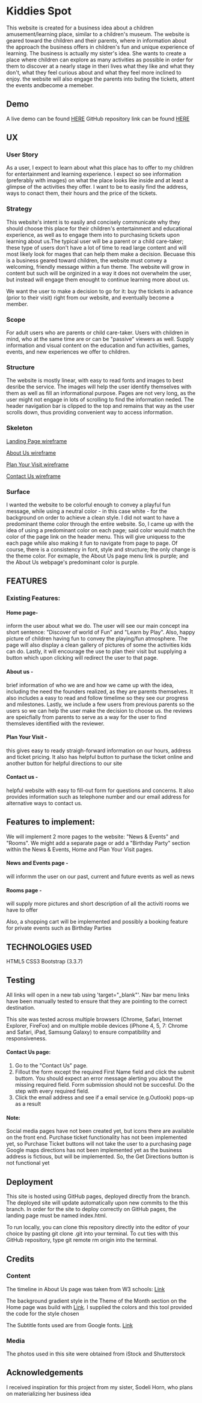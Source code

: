 # Kiddies Spot 

This website is created for a business idea about a children amusement/learning place, similar to a children's museum. The website is geared toward the children and their parents, where in information about the approach the business offers in children's fun and unique experience of learning. The business is actually my sister's idea. She wants to create a place where children can explore as many activities as possible in order for them to discover at a nearly stage in theri lives what they like and what they don't, what they feel curious about and what they feel more inclined to enjoy. the website will also engage the parents into buting the tickets, attent the events andbecome a memeber.

## Demo
A live demo can be found [HERE](https://elibec.github.io/my-first-frontend-milestone-project/)
GitHub repository link can be found [HERE](https://github.com/EliBec/my-first-frontend-milestone-project.git)

## UX
### User Story 
As a user, I expect to learn about what this place has to offer to my children for entertainment and learning experience. I expect so see information (preferably with images) on what the place looks like inside and at least a glimpse of the activities they offer. I want to be to easily find the address, ways to conact them, their hours and the price of the tickets. 

### Strategy
This website's intent is to easily and concisely communicate why they should choose this place for their children's entertainment and educational experience, as well as to engage them into to purchasing tickets upon learning about us.The typical user will be a parent or a child care-taker; these type of users don't have a lot of time to read large content and will most likely look for mages that can help them make a decision. Becuase this is a business geared toward children, the website must convey a welcoming, friendly message within a fun theme. The website will grow in content but such will be orginized in a way it does not overwhelm the user, but instead will engage them enought to continue learning more about us.

We want the user to make a decision to go for it: buy the tickets in advance (prior to their visit) right from our website, and eventually become a member. 

### Scope
For adult users who are parents or child care-taker. Users with children in mind, who at the same time are or can be "passive" viewers as well. Supply information and visual content on the education and fun activities, games, events, and new experiences we offer to children. 


### Structure
The website is mostly linear, with easy to read fonts and images to best desribe the service. The images will help the user identify themselves with them as well as fill an informational purpose. 
Pages are not very long, as the user might not engage in lots of scrolling to find the information neded. The header navigation bar is clipped to the top and remains that way as the user scrolls down, thus providing convenient way to access information. 


### Skeleton

[Landing Page wireframe](https://github.com/EliBec/my-first-frontend-milestone-project/tree/remove-rooms-and-events-webpages/wireframe/LandingPage_Wireframe.pdf)

[About Us wireframe](https://github.com/EliBec/my-first-frontend-milestone-project/tree/remove-rooms-and-events-webpages/wireframe/AboutUs_Wireframe.pdf)

[Plan Your Visit wireframe](https://github.com/EliBec/my-first-frontend-milestone-project/tree/remove-rooms-and-events-webpages/wireframe/PlanYourVisit_Wireframe.pdf)

[Contact Us wireframe](https://github.com/EliBec/my-first-frontend-milestone-project/tree/remove-rooms-and-events-webpages/wireframe/ContactUs_Wireframe.pdf)

### Surface
I wanted the website to be colorful enough to convey a playful fun message, while using a neutral color - in this case white - for the background on order to achieve a clean style. I did not want to have a predominant theme color through the entire website. So, I came up with the idea of using a predominant color on each page; said color would match the color of the page link on the header menu. This will give uniquess to the each page while also making it fun to navigate from page to page. Of course, there is a consistency in font, style and structure; the only change is the theme color. For exmaple, the About Us page menu link is purple; and the About Us webpage's predominant color is purple. 


## FEATURES

### Existing Features:

#### Home page-
inform the user about what we do. The user will see our main concept ina short sentence: "Discover of world of Fun" and "Learn by Play". Also, happy picture of children having fun to convey the playing/fun atmosphere. The page will also display a clean gallery of pictures of some the activities kids can do. Lastly, it will encourage the use to plan their visit but supplying a button which upon clicking will redirect the user to that page. 

#### About us - 
brief information of who we are and how we came up with the idea, including the need the founders realized, as they are parents themselves. It also includes a easy to read and follow timelime so they see our progress and milestones. Lastly, we include a few users from previous parents so the users so we can help the user make the decision to choose us. the reviews are speicfially from parents to serve as a way for the user to find themsleves identified with the reviewer. 

#### Plan Your Visit - 
this gives easy to ready straigh-forward information on our hours, address and ticket pricing. It also has helpful button to purhase the ticket online and another button for helpful directions to our site

#### Contact us - 
helpful website with easy to fill-out form for questions and concerns. It also provides information such as telephone number and our email address for alternative ways to contact us. 

## Features to implement:

We will implement 2 more pages to the website: "News & Events" and "Rooms". We might add a separate page or add a "Birthday Party" section within the News & Events, Home and Plan Your Visit pages.

#### News and Events page - 
will informm the user on our past, current and future events as well as news
#### Rooms page - 
will supply more pictures and short description of all the activiti rooms we have to offer 

Also, a shopping cart will be implemented and possibly a booking feature for private events such as Birthday Parties


## TECHNOLOGIES USED

HTML5 
CSS3
Bootstrap (3.3.7) 
 

## Testing

All links will open in a new tab using 'target="_blank"'. Nav bar menu links have been manually tested to ensure that they are pointing to the correct destination.

This site was tested across multiple browsers (Chrome, Safari, Internet Explorer, FireFox) and on multiple mobile devices (iPhone 4, 5, 7: Chrome and Safari, iPad, Samsung Galaxy) to ensure compatibility and responsiveness. 

#### Contact Us page:
1. Go to the "Contact Us" page. 
2. Fillout the form except the required First Name field and click the submit buttom. You should expect an error message alerting you about the missing required field. Form submission should not be succesful. Do the step with every required field. 
3. Click the email address and see if a email service (e.g.Outlook) pops-up as a result 

#### Note:
Social media pages have not been created yet, but icons there are available on the front end.
Purchase ticket functionality has not been implemented yet, so Purchase Ticket buttons will not take the user to a purchasing page 
Google maps directions has not been implemented yet as the business address is fictious, but will be implemented. So, the Get Directions button is not functional yet


## Deployment
This site is hosted using GitHub pages, deployed directly from the <remove-events-and-room-pages>  branch. The deployed site will update automatically upon new commits to the this branch. In order for the site to deploy correctly on GitHub pages, the landing page must be named index.html.

To run locally, you can clone this repository directly into the editor of your choice by pasting git clone .git into your terminal. To cut ties with this GitHub repository, type git remote rm origin into the terminal.


## Credits
### Content

The timeline in About Us page was taken from W3 schools: [Link](https://www.w3schools.com/howto/howto_css_timeline.asp)

The background gradient style in the Theme of the Month section on the Home page was build with 
[Link](https://cssgradient.io/gradient-backgrounds/). I supplied the colors and this tool provided the code for the style chosen

The Subtitle fonts used are from Google fonts. [Link](https://fonts.googleapis.com)

### Media

The photos used in this site were obtained from iStock and Shutterstock
 
## Acknowledgements
I received inspiration for this project from my sister, Sodeli Horn, who plans on materializing her business idea
